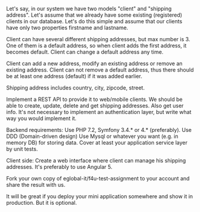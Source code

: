 Let's say, in our system we have two models "client" and "shipping address".
Let's assume that we already have some existing (registered) clients in our database.
Let's do this simple and assume that our clients have only two properties firstname and lastname.

Client can have several different shipping addresses, but max number is 3. One of them is a default address, so when client adds the first address, it becomes default. 
Client can change a default address any time.

Client can add a new address, modify an existing address or remove an existing address.
Client can not remove a default address, thus there should be at least one address (default) if it was added earlier.

Shipping address includes country, city, zipcode, street.

Implement a REST API to provide it to web/mobile clients. 
We should be able to create, update, delete and get shipping addresses. Also get user info.
It's not necessary to implement an authentication layer, but write what way you would implement it.

Backend requirements:
Use PHP 7.2, Symfony 3.4.* or 4.* (preferably).
Use DDD (Domain-driven design)
Use Mysql or whatever you want (e.g. in memory DB) for storing data.
Cover at least your application service layer by unit tests.

Client side:
Create a web interface where client can manage his shipping addresses.
It's preferably to use Angular 5.

Fork your own copy of eglobal-it/f4u-test-assignment to your account and share the result with us.

It will be great if you deploy your mini application somewhere and show it in production. But it is optional.
